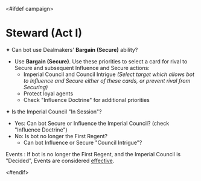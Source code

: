 <#ifdef campaign>
# Steward (Act I)

✦ Can bot use Dealmakers' **Bargain (Secure)** ability?

- Use **Bargain (Secure)**. Use these priorities to select a card for rival to Secure and subsequent Influence and Secure actions:
	- Imperial Council and Council Intrigue *(Select target which allows bot to Influence and Secure either of these cards, or prevent rival from Securing)*
	- Protect loyal agents
	- Check "Influence Doctrine" for additional priorities

✦ Is the Imperial Council "In Session"?

- Yes: Can bot Secure or Influence the Imperial Council? (check "Influence Doctrine")
- No: Is bot no longer the First Regent?
	- Can bot Influence or Secure "Council Intrigue"?

Events
: If bot is no longer the First Regent, and the Imperial Council is "Decided", Events are considered <ins>effective</ins>.

<#endif>
